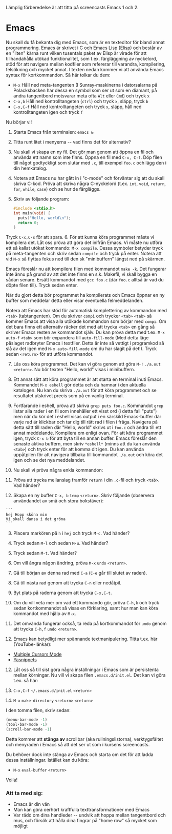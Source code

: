 Lämplig förberedelse är att titta på screencasts Emacs 1 och 2.

Emacs
=====

Nu skall du få bekanta dig med Emacs, som är en texteditor för
bland annat programmering. Emacs är skrivet i C och Emacs Lisp
(Elisp) och består av en "liten" kärna runt vilken tusentals
paket av Elisp är virade för att tillhandahålla utökad
funktionalitet, som t.ex. färgläggning av nyckelord, stöd för att
navigera mellan kodfiler som refererar till varandra, kompilering,
felsökning och mycket annat. I texten nedan kommer vi att använda
Emacs syntax för kortkommandon. Så här tolkar du dem:

* `M-x` Håll ned meta-tangenten (I Sunray-maskinerna i
  datorsalarna på Polacksbacken har dessa en symbol som ser ut som
  en diamant, på andra tangentbord motsvarar meta ofta `Alt` eller
  `Cmd`) och tryck `x`
* `C-x,b` Håll ned kontrolltangeten (`ctrl`) och tryck `x`, släpp, tryck `b`
* `C-x,C-f` Håll ned kontrolltangeten och tryck `x`, släpp, håll
  ned kontrolltangeten igen och tryck `f`

Nu börjar vi!

1. Starta Emacs från terminalen: `emacs &`
2. Titta runt litet i menyerna -- vad finns det för alternativ?
3. Nu skall vi skapa en ny fil. Det gör man genom att öppna en
  fil och använda ett namn som inte finns. Öppna en fil med
  `C-x, C-f`. Döp filen till något godtyckligt som slutar
  med `.c`, till exempel `foo.c` och lägg den i din hemkatalog.
4. Notera att Emacs nu har gått in i "c-mode" och förväntar
  sig att du skall skriva C-kod. Pröva att skriva några
  C-nyckelord (t.ex. `int`, `void`, `return`, `for`,
  `while`, `case`) och se hur de färgläggs.
5. Skriv av följande program:

   ```c
   #include <stdio.h>
   int main(void) {
     puts("Hello, world\n");
     return 0;
   }
   ```

  Tryck `C-x,C-s` för att spara.
6.  För att kunna köra programmet måste vi kompilera det. Låt oss
  pröva att göra det inifrån Emacs. Vi måste nu utföra ett så
  kallat utökat kommando: `M-x compile`. Dessa symboler betyder
  tryck på meta-tangenten och skriv sedan `compile` och tryck på
  enter. Notera att vid `M-x` så flyttas fokus ned till den sk
  "minibuffern" längst ned på skärmen.

  Emacs föreslår nu att kompilera filen med kommandot `make -k`.
  Det fungerar inte ännu på grund av att det inte finns en s.k.
  Makefil, vi skall bygga en sådan senare. Ersätt kommandot med
  `gcc foo.c` (där `foo.c` alltså är vad du döpte filen
  till). Tryck sedan enter.

  När du gjort detta bör programmet ha kompilerats och Emacs
  öppnar en ny buffer som meddelar detta eller visar eventuella
  felmeddelanden.

  Notera att Emacs har stöd för automatisk komplettering av
  kommandon med `<tab>` (tabtangenten). Om du skriver `compi` och
  trycker `<tab>` `<tab>` så kommer Emacs att visa alla utökade
  kommandon som börjar med `compi`. Om det bara finns ett
  alternativ räcker det med att trycka `<tab>` en gång så skriver
  Emacs resten av kommandot själv. Du kan pröva detta med t.ex.
  `M-x` `auto-f` `<tab>` som bör expandera till `auto-fill-mode`
  (Med detta läge påslaget radbryter Emacs i textfiler. Detta är
  inte så vettigt i programkod så slå av det igen med `M-x
  auto-fill-mode` om du har slagit på det!). Tryck sedan `<return>`
  för att utföra kommandot.

7. Lås oss köra programmet. Det kan vi göra genom att göra `M-!`
  `./a.out` `<return>`. Nu bör texten "Hello, world" visas i
  minibuffern.

8. Ett annat sätt att köra programmet är att starta en terminal
  inuti Emacs. Kommandot `M-x eshell` gör detta och du hamnar i den
  aktuella katalogen. Nu kan du skriva `./a.out` för att köra
  programmet och se resultatet utskrivet precis som på en vanlig
  terminal.

9. Fortfarande i eshell, pröva att skriva `grep puts foo.c`.
   Kommandot `grep` listar alla rader i en fil som innehåller ett
   visst ord (i detta fall "puts") men när du kör det i eshell
   visas output i en särskild Emacs-buffer där varje rad är
   klickbar och tar dig till rätt rad i filen i fråga. Navigera på
   detta sätt till raden där "Hello, world" skrivs ut i `foo.c`
   och ändra till ett annat meddelande. Kompilera om enligt ovan.
   För att köra programmet igen, tryck `C-x b` för att byta till
   en annan buffer. Emacs föreslår den senaste aktiva buffern, men
   skriv `*eshell*` (minns att du kan använda `<tab>`) och tryck
   enter för att komma dit igen. Du kan använda uppåtpilen för att
   navigera tillbaka till kommandot `./a.out` och köra det igen
   och se det nya meddelandet.

10. Nu skall vi pröva några enkla kommandon:
  1. Pröva att trycka mellanslag framför `return` i din
    `.c`-fil och tryck `<tab>`. Vad händer?
  2. Skapa en ny buffer `C-x, b` `temp`
    `<return>`. Skriv följande (observera användandet av små och stora bokstäver):

    ```
    hej Hopp sköna min
    Vi skall dansa i det gröna
    ```

  3. Placera markören på `h` i `hej` och tryck `M-c`. Vad händer?
  4. Tryck sedan `M-l` och sedan `M-u`. Vad händer?
  5. Tryck sedan `M-t`. Vad händer?
  6. Om vill ångra någon ändring, pröva `M-x` `undo` `<return>`.
  7. Gå till början av denna rad med `C-a` (`C-e` går till slutet av raden).
  8. Gå till nästa rad genom att trycka `C-n` eller nedåtpil.
  9. Byt plats på raderna genom att trycka `C-x,C-t`.
  10. Om du vill veta mer om vad ett kommando gör, pröva
    `C-h,k` och tryck sedan kortkommandot så visas en
    förklaring, samt hur man kan köra kommandot med hjälp av
    `M-x`.
  11. Det omvända fungerar också, ta reda på kortkommandot för
    `undo` genom att trycka `C-h,f` `undo` `<return>`.

11. Emacs kan betydligt mer spännande textmanipulering. Titta
  t.ex. här (YouTube-länkar):
  * [Multiple Cursors Mode](https://www.youtube.com/watch?v=jNa3axo40qM)
  * [Yasnippets](https://www.youtube.com/watch?v=dlDvDNnsYr4)

12. Låt oss så till sist göra några inställningar i Emacs som är
  persistenta mellan körningar. Nu vill vi skapa filen
  `.emacs.d/init.el`. Det kan vi göra t.ex. så här:

  1. `C-x,C-f` `~/.emacs.d/init.el` `<return>`
  2. `M-x` `make-directory` `<return>` `<return>`

  I den tomma filen, skriv sedan:

  ```lisp
  (menu-bar-mode -1)
  (tool-bar-mode -1)
  (scroll-bar-mode -1)
  ```

  Detta kommer att **stänga av** scrollbar (aka rullningslistorna),
  verktygsfältet och menyraden i Emacs så att det ser ut som i
  kursens screencasts.

  Du behöver dock inte stänga av Emacs och starta om det för att
  ladda dessa inställningar. Istället kan du köra:

  * `M-x` `eval-buffer` `<return>`

  Voila!

### Att ta med sig:
* Emacs är din vän
* Man kan göra oerhört kraftfulla texttransformationer med Emacs
* Var rädd om dina handleder -- undvik att hoppa mellan tangentbord och
   mus, och försök att hålla dina fingrar på "home row" så mycket
   som möjligt
